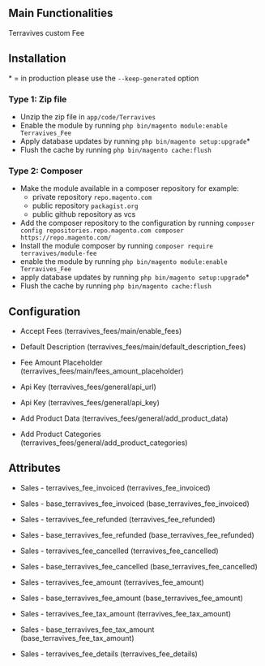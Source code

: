 ## Main Functionalities
Terravives custom Fee

## Installation
\* = in production please use the `--keep-generated` option

### Type 1: Zip file

 - Unzip the zip file in `app/code/Terravives`
 - Enable the module by running `php bin/magento module:enable Terravives_Fee`
 - Apply database updates by running `php bin/magento setup:upgrade`\*
 - Flush the cache by running `php bin/magento cache:flush`

### Type 2: Composer

 - Make the module available in a composer repository for example:
    - private repository `repo.magento.com`
    - public repository `packagist.org`
    - public github repository as vcs
 - Add the composer repository to the configuration by running `composer config repositories.repo.magento.com composer https://repo.magento.com/`
 - Install the module composer by running `composer require terravives/module-fee`
 - enable the module by running `php bin/magento module:enable Terravives_Fee`
 - apply database updates by running `php bin/magento setup:upgrade`\*
 - Flush the cache by running `php bin/magento cache:flush`


## Configuration

 - Accept Fees (terravives_fees/main/enable_fees)

 - Default Description (terravives_fees/main/default_description_fees)

 - Fee Amount Placeholder (terravives_fees/main/fees_amount_placeholder)

 - Api Key (terravives_fees/general/api_url)

 - Api Key (terravives_fees/general/api_key)

 - Add Product Data (terravives_fees/general/add_product_data)

 - Add Product Categories (terravives_fees/general/add_product_categories)


## Attributes

 - Sales - terravives_fee_invoiced (terravives_fee_invoiced)

 - Sales - base_terravives_fee_invoiced (base_terravives_fee_invoiced)

 - Sales - terravives_fee_refunded (terravives_fee_refunded)

 - Sales - base_terravives_fee_refunded (base_terravives_fee_refunded)

 - Sales - terravives_fee_cancelled (terravives_fee_cancelled)

 - Sales - base_terravives_fee_cancelled (base_terravives_fee_cancelled)

 - Sales - terravives_fee_amount (terravives_fee_amount)

 - Sales - base_terravives_fee_amount (base_terravives_fee_amount)

 - Sales - terravives_fee_tax_amount (terravives_fee_tax_amount)

 - Sales - base_terravives_fee_tax_amount (base_terravives_fee_tax_amount)

 - Sales - terravives_fee_details (terravives_fee_details)